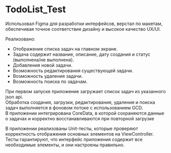 # TodoList_Test

Использовал Figma для разработки интерфейсов, верстал по макетам, обеспечивая точное соответствие дизайну и высокое качество UX/UI.  

Реализовано:
- Отображение списка задач на главном экране.  
- Задача содержит название, описание, дату создания и статус (выполнена/не выполнена).  
- Добавления новой задачи.  
- Возможность редактирования существующей задачи.  
- Возможность удаления задачи.  
- Возможность поиска по задачам.  

При первом запуске приложение загружает список задач из указанного json api.  
Обработка создания, загрузки, редактирования, удаления и поиска задач выполняется в фоновом потоке с использованием GCD.  
В приложении интегрирована CoreData, в которой сохраняются данные о задачах и корректно восстанавливаются при повторной загрузке   

В приложении реализованы Unit-тесты, которые проверяют корректность отображения основных элементов на ViewController. Тесты гарантируют, что интерфейс приложения содержит все необходимые элементы, и они настроены правильно.

